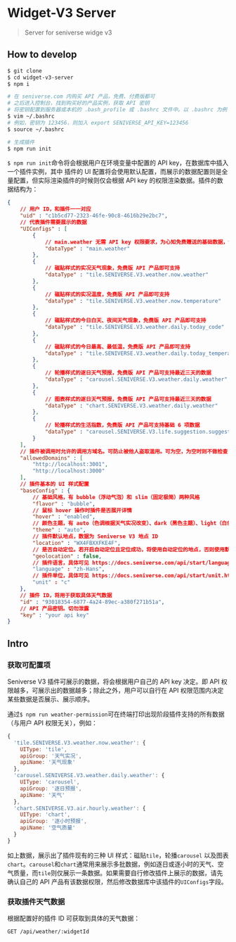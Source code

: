 # Widget-V3 Server

> Server for seniverse widge v3

## How to develop

```bash
$ git clone
$ cd widget-v3-server
$ npm i

# 在 seniverse.com 内购买 API 产品，免费、付费版都可
# 之后进入控制台，找到购买好的产品实例，获取 API 密钥
# 将密钥配置到服务器或本机的 .bash_profile 或 .bashrc 文件中。以 .bashrc 为例
$ vim ~/.bashrc
# 例如，密钥为 123456，则加入 export SENIVERSE_API_KEY=123456
$ source ~/.bashrc

# 生成插件
$ npm run init
```

`$ npm run init`命令将会根据用户在环境变量中配置的 API key，在数据库中插入一个插件实例，其中 插件的 UI 配置将会使用默认配置，而展示的数据配置则是全量配置，但实际渲染插件的时候则仅会根据 API key 的权限渲染数据。插件的数据结构为：

```json
{
    // 用户 ID，和插件一一对应
    "uid" : "c1b5cd77-2323-46fe-90c8-4616b29e2bc7",
    // 代表插件需要展示的数据
    "UIConfigs" : [
        {
            // main.weather 无需 API key 权限要求，为心知免费赠送的基础数据，包含当前实况天气现象、当前温度、日出日落时间、今日昨日气温对比、气象灾害预警
            "dataType" : "main.weather"
        },
        {
            // 磁贴样式的实况天气现象，免费版 API 产品即可支持
            "dataType" : "tile.SENIVERSE.V3.weather.now.weather"
        },
        {
            // 磁贴样式的实况温度，免费版 API 产品即可支持
            "dataType" : "tile.SENIVERSE.V3.weather.now.temperature"
        },
        {
            // 磁贴样式的今日白天、夜间天气现象，免费版 API 产品即可支持
            "dataType" : "tile.SENIVERSE.V3.weather.daily.today_code"
        },
        {
            // 磁贴样式的今日最高、最低温，免费版 API 产品即可支持
            "dataType" : "tile.SENIVERSE.V3.weather.daily.today_temperature"
        },
        {
            // 轮播样式的逐日天气预报，免费版 API 产品可支持最近三天的数据
            "dataType" : "carousel.SENIVERSE.V3.weather.daily.weather"
        },
        {
            // 图表样式的逐日天气预报，免费版 API 产品可支持最近三天的数据
            "dataType" : "chart.SENIVERSE.V3.weather.daily.weather"
        },
        {
            // 轮播样式的生活指数，免费版 API 产品可支持基础 6 项数据
            "dataType" : "carousel.SENIVERSE.V3.life.suggestion.suggestion"
        }
    ],
    // 插件被调用时允许的调用方域名。可防止被他人盗取滥用。可为空，为空时则不做检查
    "allowedDomains" : [
        "http://localhost:3001",
        "http://localhost:3000"
    ],
    // 插件基本的 UI 样式配置
    "baseConfig" : {
        // 基础风格，有 bubble（浮动气泡）和 slim（固定极简）两种风格
        "flavor" : "bubble",
        // 鼠标 hover 操作时插件是否展开详情
        "hover" : "enabled",
        // 颜色主题，有 auto（色调根据天气实况改变）、dark（黑色主题）、light（白色主题）
        "theme" : "auto",
        // 插件默认地点，数据为 Seniverse V3 地点 ID
        "location" : "WX4FBXXFKE4F",
        // 是否自动定位。若开启自动定位且定位成功，将使用自动定位的地点，否则使用默认地点
        "geolocation" : false,
        // 插件语言，具体可见 https://docs.seniverse.com/api/start/language.html
        "language" : "zh-Hans",
        // 插件单位，具体可见 https://docs.seniverse.com/api/start/unit.html
        "unit" : "c"
    },
    // 插件 ID，将用于获取具体天气数据
    "id" : "93018354-6877-4a24-89ec-a380f271b51a",
    // API 产品密钥。切勿泄露
    "key" : "your api key"
}
```

## Intro

### 获取可配置项

Seniverse V3 插件可展示的数据，将会根据用户自己的 API key 决定。即 API 权限越多，可展示出的数据越多；除此之外，用户可以自行在 API 权限范围内决定某些数据是否展示、展示顺序。

通过`$ npm run weather-permission`可在终端打印出现阶段插件支持的所有数据（与用户 API 权限无关），例如：

```javascript
{
  'tile.SENIVERSE.V3.weather.now.weather': {
    UIType: 'tile',
    apiGroup: '天气实况',
    apiName: '天气现象'
  },
  'carousel.SENIVERSE.V3.weather.daily.weather': {
    UIType: 'carousel',
    apiGroup: '逐日预报',
    apiName: '天气'
  },
  'chart.SENIVERSE.V3.air.hourly.weather': {
    UIType: 'chart',
    apiGroup: '逐小时预报',
    apiName: '空气质量'
  }
}
```

如上数据，展示出了插件现有的三种 UI 样式：磁贴`tile`，轮播`carousel` 以及图表`chart`。`carousel`和`chart`通常用来展示多批数据，例如逐日或逐小时的天气、空气质量，而`tile`则仅展示一条数据。如果需要自行修改插件上展示的数据，请先确认自己的 API 产品有该数据权限，然后修改数据库中该插件的`UIConfigs`字段。

### 获取插件天气数据

根据配置好的插件 ID 可获取到具体的天气数据：

```
GET /api/weather/:widgetId
```
